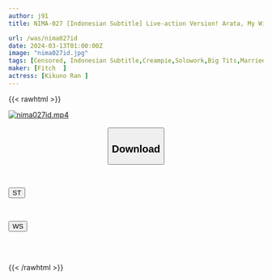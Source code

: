 ```yaml
---
author: j91
title: NIMA-027 [Indonesian Subtitle] Live-action Version! Arata, My Wife And A Former AV Actor With A Big Cock ~How Could My Serious Wife Have Changed So Much?~ Ran Kikuno

url: /was/nima027id
date: 2024-03-13T01:00:00Z
image: "nima027id.jpg"
tags: [Censored, Indonesian Subtitle,Creampie,Solowork,Big Tits,Married Woman,Cuckold,Original Collaboration	]
maker: [Fitch  ]
actress: [Kikuno Ran ]
---
```



{{< rawhtml >}}

<div class="video" data-videoid="7zY7QGVm0JcAlX1">
    <a href="javascript:;">
        <img src="/was/nima027id/nima027id.jpg" width="WIDTH" height="HEIGHT" alt="nima027id.mp4" loading="lazy">
    </a>
</div>

<script type="text/javascript" src="https://j91.asia/asset/on-demand-st.js"></script>

<br>
  <link rel="stylesheet" href="https://j91.asia/asset/bs5.css">
  
  <center>
  <button class="btn btn-primary" type="button" data-bs-toggle="collapse" data-bs-target=".multi-collapse" aria-expanded="false" aria-controls="multiCollapseExample1 multiCollapseExample2"><h2>Download</h2></button></center>
</p>
<div class="row">
  <div class="col">
    <div class="collapse multi-collapse" id="multiCollapseExample1">
      <div class="card card-body">
	      	      <br>
<div class="buttons">  
<p><a href="https://streamtape.to/v/7zY7QGVm0JcAlX1" target="_blank"><button class="btn-hover color-3"><i class="fa fa-download"></i> ST</button></a></p></div>
    </div>
  </div>
</div>
  <div class="col">
    <div class="collapse multi-collapse" id="multiCollapseExample2">
      <div class="card card-body">
	      <br>
<div class="buttons">
<p><a href="https://wolfstream.tv/zkbfj253lrfw" target="_blank"><button class="btn-hover color-8"><i class="fa fa-download"></i> WS</button></a></p></div>
<br><br>
      </div>
    </div>
  </div>
</div>

{{< /rawhtml >}}